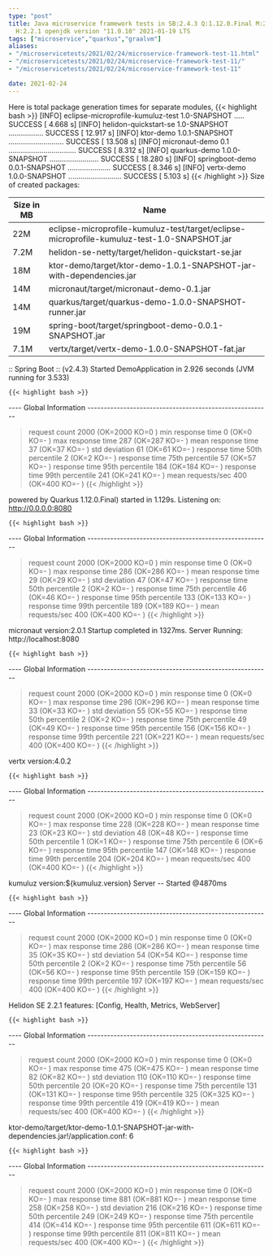 ```yaml
---
type: "post"
title: Java microservice framework tests in SB:2.4.3 Q:1.12.0.Final M:2.3.3 V:4.0.2
  H:2.2.1 openjdk version "11.0.10" 2021-01-19 LTS
tags: ["microservice","quarkus","graalvm"]
aliases:
- "/microservicetests/2021/02/24/microservice-framework-test-11.html"
- "/microservicetests/2021/02/24/microservice-framework-test-11/"
- "/microservicetests/2021/02/24/microservice-framework-test-11"

date: 2021-02-24
---
```

 
Here is total package generation times for separate modules,
{{< highlight bash >}}
[INFO] eclipse-microprofile-kumuluz-test 1.0-SNAPSHOT ..... SUCCESS [  4.668 s]
[INFO] helidon-quickstart-se 1.0-SNAPSHOT ................. SUCCESS [ 12.917 s]
[INFO] ktor-demo 1.0.1-SNAPSHOT ........................... SUCCESS [ 13.508 s]
[INFO] micronaut-demo 0.1 ................................. SUCCESS [  8.312 s]
[INFO] quarkus-demo 1.0.0-SNAPSHOT ........................ SUCCESS [ 18.280 s]
[INFO] springboot-demo 0.0.1-SNAPSHOT ..................... SUCCESS [  8.346 s]
[INFO] vertx-demo 1.0.0-SNAPSHOT .......................... SUCCESS [  5.103 s]
{{< /highlight >}}
Size of created packages:

| Size in MB |  Name |
|------------|-------|
| 22M | eclipse-microprofile-kumuluz-test/target/eclipse-microprofile-kumuluz-test-1.0-SNAPSHOT.jar |
| 7.2M | helidon-se-netty/target/helidon-quickstart-se.jar |
| 18M | ktor-demo/target/ktor-demo-1.0.1-SNAPSHOT-jar-with-dependencies.jar |
| 14M | micronaut/target/micronaut-demo-0.1.jar |
| 14M | quarkus/target/quarkus-demo-1.0.0-SNAPSHOT-runner.jar |
| 19M | spring-boot/target/springboot-demo-0.0.1-SNAPSHOT.jar |
| 7.1M | vertx/target/vertx-demo-1.0.0-SNAPSHOT-fat.jar |


:: Spring Boot :: (v2.4.3) Started DemoApplication in 2.926 seconds (JVM running for 3.533)

    {{< highlight bash >}}
---- Global Information --------------------------------------------------------
> request count                                       2000 (OK=2000   KO=0     )
> min response time                                      0 (OK=0      KO=-     )
> max response time                                    287 (OK=287    KO=-     )
> mean response time                                    37 (OK=37     KO=-     )
> std deviation                                         61 (OK=61     KO=-     )
> response time 50th percentile                          2 (OK=2      KO=-     )
> response time 75th percentile                         57 (OK=57     KO=-     )
> response time 95th percentile                        184 (OK=184    KO=-     )
> response time 99th percentile                        241 (OK=241    KO=-     )
> mean requests/sec                                    400 (OK=400    KO=-     )
{{< /highlight >}}

powered by Quarkus 1.12.0.Final) started in 1.129s. Listening on: http://0.0.0.0:8080

    {{< highlight bash >}}
---- Global Information --------------------------------------------------------
> request count                                       2000 (OK=2000   KO=0     )
> min response time                                      0 (OK=0      KO=-     )
> max response time                                    286 (OK=286    KO=-     )
> mean response time                                    29 (OK=29     KO=-     )
> std deviation                                         47 (OK=47     KO=-     )
> response time 50th percentile                          2 (OK=2      KO=-     )
> response time 75th percentile                         46 (OK=46     KO=-     )
> response time 95th percentile                        133 (OK=133    KO=-     )
> response time 99th percentile                        189 (OK=189    KO=-     )
> mean requests/sec                                    400 (OK=400    KO=-     )
{{< /highlight >}}

micronaut version:2.0.1 Startup completed in 1327ms. Server Running: http://localhost:8080

    {{< highlight bash >}}
---- Global Information --------------------------------------------------------
> request count                                       2000 (OK=2000   KO=0     )
> min response time                                      0 (OK=0      KO=-     )
> max response time                                    296 (OK=296    KO=-     )
> mean response time                                    33 (OK=33     KO=-     )
> std deviation                                         55 (OK=55     KO=-     )
> response time 50th percentile                          2 (OK=2      KO=-     )
> response time 75th percentile                         49 (OK=49     KO=-     )
> response time 95th percentile                        156 (OK=156    KO=-     )
> response time 99th percentile                        221 (OK=221    KO=-     )
> mean requests/sec                                    400 (OK=400    KO=-     )
{{< /highlight >}}

vertx version:4.0.2

    {{< highlight bash >}}
---- Global Information --------------------------------------------------------
> request count                                       2000 (OK=2000   KO=0     )
> min response time                                      0 (OK=0      KO=-     )
> max response time                                    228 (OK=228    KO=-     )
> mean response time                                    23 (OK=23     KO=-     )
> std deviation                                         48 (OK=48     KO=-     )
> response time 50th percentile                          1 (OK=1      KO=-     )
> response time 75th percentile                          6 (OK=6      KO=-     )
> response time 95th percentile                        147 (OK=148    KO=-     )
> response time 99th percentile                        204 (OK=204    KO=-     )
> mean requests/sec                                    400 (OK=400    KO=-     )
{{< /highlight >}}

kumuluz version:${kumuluz.version} Server -- Started @4870ms

    {{< highlight bash >}}
---- Global Information --------------------------------------------------------
> request count                                       2000 (OK=2000   KO=0     )
> min response time                                      0 (OK=0      KO=-     )
> max response time                                    286 (OK=286    KO=-     )
> mean response time                                    35 (OK=35     KO=-     )
> std deviation                                         54 (OK=54     KO=-     )
> response time 50th percentile                          2 (OK=2      KO=-     )
> response time 75th percentile                         56 (OK=56     KO=-     )
> response time 95th percentile                        159 (OK=159    KO=-     )
> response time 99th percentile                        197 (OK=197    KO=-     )
> mean requests/sec                                    400 (OK=400    KO=-     )
{{< /highlight >}}

Helidon SE 2.2.1 features: [Config, Health, Metrics, WebServer]

    {{< highlight bash >}}
---- Global Information --------------------------------------------------------
> request count                                       2000 (OK=2000   KO=0     )
> min response time                                      0 (OK=0      KO=-     )
> max response time                                    475 (OK=475    KO=-     )
> mean response time                                    82 (OK=82     KO=-     )
> std deviation                                        110 (OK=110    KO=-     )
> response time 50th percentile                         20 (OK=20     KO=-     )
> response time 75th percentile                        131 (OK=131    KO=-     )
> response time 95th percentile                        325 (OK=325    KO=-     )
> response time 99th percentile                        419 (OK=419    KO=-     )
> mean requests/sec                                    400 (OK=400    KO=-     )
{{< /highlight >}}

ktor-demo/target/ktor-demo-1.0.1-SNAPSHOT-jar-with-dependencies.jar!/application.conf: 6

    {{< highlight bash >}}
---- Global Information --------------------------------------------------------
> request count                                       2000 (OK=2000   KO=0     )
> min response time                                      0 (OK=0      KO=-     )
> max response time                                    881 (OK=881    KO=-     )
> mean response time                                   258 (OK=258    KO=-     )
> std deviation                                        216 (OK=216    KO=-     )
> response time 50th percentile                        249 (OK=249    KO=-     )
> response time 75th percentile                        414 (OK=414    KO=-     )
> response time 95th percentile                        611 (OK=611    KO=-     )
> response time 99th percentile                        811 (OK=811    KO=-     )
> mean requests/sec                                    400 (OK=400    KO=-     )
{{< /highlight >}}
